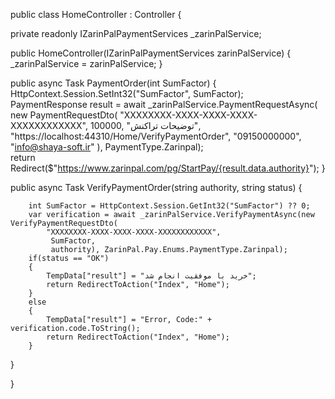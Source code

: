 

public class HomeController : Controller {

private readonly IZarinPalPaymentServices _zarinPalService;

public HomeController(IZarinPalPaymentServices zarinPalService)
{
   _zarinPalService = zarinPalService;
}

public async Task<IActionResult> PaymentOrder(int SumFactor)
{
   HttpContext.Session.SetInt32("SumFactor", SumFactor);	
		PaymentResponse result = await _zarinPalService.PaymentRequestAsync(
			new PaymentRequestDto(
		   "XXXXXXXX-XXXX-XXXX-XXXX-XXXXXXXXXXXX",
			100000,
			"توضیحات تراکنش",
            "https://localhost:44310/Home/VerifyPaymentOrder",
			"09150000000",
			"info@shaya-soft.ir"
			), PaymentType.Zarinpal);		
		return Redirect($"https://www.zarinpal.com/pg/StartPay/{result.data.authority}");
}

public async Task<IActionResult> VerifyPaymentOrder(string authority, string status)
{

        int SumFactor = HttpContext.Session.GetInt32("SumFactor") ?? 0;
        var verification = await _zarinPalService.VerifyPaymentAsync(new VerifyPaymentRequestDto(
            "XXXXXXXX-XXXX-XXXX-XXXX-XXXXXXXXXXXX",
             SumFactor,
             authority), ZarinPal.Pay.Enums.PaymentType.Zarinpal);
		if(status == "OK")
		{
            TempData["result"] = "خرید با موفقیت انجام شد";
            return RedirectToAction("Index", "Home"); 
        }
		else 
		{
            TempData["result"] = "Error, Code:" + verification.code.ToString(); 
            return RedirectToAction("Index", "Home");
        }
}

}
